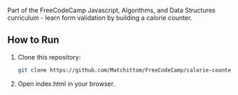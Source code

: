 Part of the FreeCodeCamp Javascript, Algorithms, and Data Structures curriculum - learn form validation by building a calorie counter.

## How to Run
1. Clone this repository:
   ```bash
   git clone https://github.com/Matchittom/FreeCodeCamp/calorie-counter.git
2. Open index.html in your browser.
